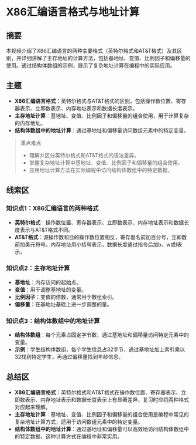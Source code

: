 # X86汇编语言格式与地址计算

## 摘要

本视频介绍了X86汇编语言的两种主要格式（英特尔格式和AT&T格式）及其区别，并详细讲解了主存地址的计算方法，包括基地址、变值、比例因子和偏移量的使用。通过结构体数组的示例，展示了复杂地址计算在编程中的实际应用。

## 主题

- **X86汇编语言格式**：英特尔格式与AT&T格式的区别，包括操作数位置、寄存器表示、立即数表示、内存地址表示和数据长度表示。
- **主存地址计算**：基地址、变值、比例因子和偏移量的组合使用，用于计算复杂的内存地址。
- **结构体数组中的地址计算**：通过基地址和偏移量访问数组元素中的特定变量。

> 重点难点
>
> - 理解并区分英特尔格式和AT&T格式的语法差异。
> - 掌握复杂地址计算中基地址、变值、比例因子和偏移量的组合使用。
> - 应用地址计算方法在实际编程中访问结构体数组中的特定数据。

## 线索区

### 知识点1：X86汇编语言的两种格式
- **英特尔格式**：操作数位置、寄存器表示、立即数表示、内存地址表示和数据长度表示与AT&T格式不同。
- **AT&T格式**：源操作数和目的操作数位置相反，寄存器名前加百分号，立即数前加美元符号，内存地址用小括号表示，数据长度通过指令后加b、w或l表示。

### 知识点2：主存地址计算
- **基地址**：内存访问的起始点。
- **变值**：用于调整基地址的变量。
- **比例因子**：变值的倍数，通常用于数组索引。
- **偏移量**：在基地址基础上进一步调整的量。

### 知识点3：结构体数组中的地址计算
- **结构体数组**：每个元素占固定字节数，通过基地址和偏移量访问特定元素中的变量。
- **示例**：学生结构体数组，每个学生信息占32字节，通过基地址加上索引乘以32找到特定学生，再通过偏移量找到年龄信息。

## 总结区

- **X86汇编语言格式**：英特尔格式和AT&T格式在操作数位置、寄存器表示、立即数表示、内存地址表示和数据长度表示上有显著差异，复习时应将两种格式对应起来理解。
- **主存地址计算**：基地址、变值、比例因子和偏移量的组合使用是编程中常见的复杂地址计算方式，适用于访问数组元素中的特定变量。
- **结构体数组中的地址计算**：通过基地址和偏移量可以高效地访问结构体数组中的特定数据，这种计算方式在编程中非常实用。